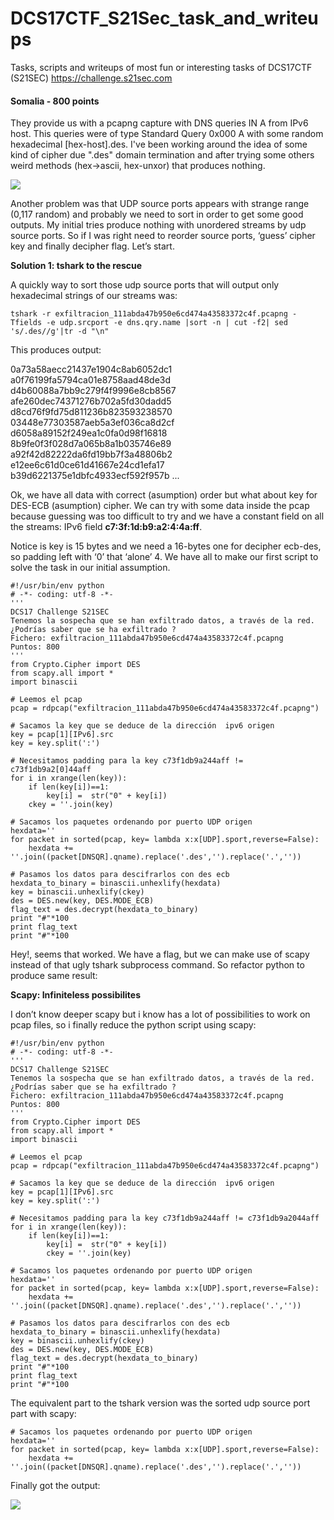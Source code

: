 # DCS17CTF_S21Sec_task_and_writeups
Tasks, scripts and writeups of most fun or interesting tasks of DCS17CTF (S21SEC)
https://challenge.s21sec.com

#### Somalia - 800 points 

They provide us with a pcapng capture with DNS queries IN A from IPv6 host. This queries were of type Standard Query 0x000 A with some random hexadecimal [hex-host].des. I've been working around the idea of some kind of cipher due ".des" domain termination and after trying some others weird methods (hex->ascii, hex-unxor) that produces nothing.

![](https://blogs.tunelko.com/wp-content/uploads/2017/05/wireshark_exfil.jpg)

Another problem was that UDP source ports appears with strange range (0,117 random) and probably we need to sort in order to get some good outputs. My initial tries produce nothing with unordered streams by udp source ports. So if I was right need to reorder source ports, ‘guess’ cipher key and finally decipher flag. Let’s start.

**Solution 1: tshark to the rescue**

A quickly way to sort those udp source ports that will output only hexadecimal strings of our streams was:

`
tshark -r exfiltracion_111abda47b950e6cd474a43583372c4f.pcapng -Tfields -e udp.srcport -e dns.qry.name |sort -n | cut -f2| sed 's/.des//g'|tr -d "\n"
`

This produces output:


0a73a58aecc21437e1904c8ab6052dc1
a0f76199fa5794ca01e8758aad48de3d
d4b60088a7bb9c279f4f9996e8cb8567
afe260dec74371276b702a5fd30dadd5
d8cd76f9fd75d811236b823593238570
03448e77303587aeb5a3ef036ca8d2cf
d6058a89152f249ea1c0fa0d98f16818
8b9fe0f3f028d7a065b8a1b035746e89
a92f42d82222da6fd19bb7f3a48806b2
e12ee6c61d0ce61d41667e24cd1efa17
b39d6221375e1dbfc4933ecf592f957b
...

Ok, we have all data with correct (asumption) order but what about key for DES-ECB (asumption) cipher. We can try with some data inside the pcap because guessing was too difficult to try and we have a constant field on all the streams: IPv6 field **c7:3f:1d:b9:a2:4:4a:ff**.

Notice is key is 15 bytes and we need a 16-bytes one for decipher ecb-des, so padding left with ‘0’ that ‘alone’ 4. We have all to make our first script to solve the task in our initial assumption.

```
#!/usr/bin/env python
# -*- coding: utf-8 -*-
''' 
DCS17 Challenge S21SEC
Tenemos la sospecha que se han exfiltrado datos, a través de la red.
¿Podrías saber que se ha exfiltrado ?
Fichero: exfiltracion_111abda47b950e6cd474a43583372c4f.pcapng
Puntos: 800 
'''
from Crypto.Cipher import DES
from scapy.all import *
import binascii
 
# Leemos el pcap
pcap = rdpcap("exfiltracion_111abda47b950e6cd474a43583372c4f.pcapng")
 
# Sacamos la key que se deduce de la dirección  ipv6 origen 
key = pcap[1][IPv6].src 
key = key.split(':')
 
# Necesitamos padding para la key c73f1db9a244aff != c73f1db9a2[0]44aff
for i in xrange(len(key)):
    if len(key[i])==1:
        key[i] =  str("0" + key[i])
    ckey = ''.join(key)
 
# Sacamos los paquetes ordenando por puerto UDP origen 
hexdata=''
for packet in sorted(pcap, key= lambda x:x[UDP].sport,reverse=False):
    hexdata += ''.join((packet[DNSQR].qname).replace('.des','').replace('.',''))
 
# Pasamos los datos para descifrarlos con des ecb 
hexdata_to_binary = binascii.unhexlify(hexdata)
key = binascii.unhexlify(ckey)
des = DES.new(key, DES.MODE_ECB)
flag_text = des.decrypt(hexdata_to_binary)
print "#"*100
print flag_text
print "#"*100
```

Hey!, seems that worked. We have a flag, but we can make use of scapy instead of that ugly tshark subprocess command. So refactor python to produce same result:

**Scapy: Infiniteless possibilites**

I don’t know deeper scapy but i know has a lot of possibilities to work on pcap files, so i finally reduce the python script using scapy:

```
#!/usr/bin/env python
# -*- coding: utf-8 -*-
''' 
DCS17 Challenge S21SEC
Tenemos la sospecha que se han exfiltrado datos, a través de la red.
¿Podrías saber que se ha exfiltrado ?
Fichero: exfiltracion_111abda47b950e6cd474a43583372c4f.pcapng
Puntos: 800 
'''
from Crypto.Cipher import DES
from scapy.all import *
import binascii
 
# Leemos el pcap
pcap = rdpcap("exfiltracion_111abda47b950e6cd474a43583372c4f.pcapng")
 
# Sacamos la key que se deduce de la dirección  ipv6 origen 
key = pcap[1][IPv6].src 
key = key.split(':')
 
# Necesitamos padding para la key c73f1db9a244aff != c73f1db9a2044aff
for i in xrange(len(key)):
    if len(key[i])==1:
        key[i] =  str("0" + key[i])
        ckey = ''.join(key)

# Sacamos los paquetes ordenando por puerto UDP origen 
hexdata=''
for packet in sorted(pcap, key= lambda x:x[UDP].sport,reverse=False):
    hexdata += ''.join((packet[DNSQR].qname).replace('.des','').replace('.',''))
 
# Pasamos los datos para descifrarlos con des ecb 
hexdata_to_binary = binascii.unhexlify(hexdata)
key = binascii.unhexlify(ckey)
des = DES.new(key, DES.MODE_ECB)
flag_text = des.decrypt(hexdata_to_binary)
print "#"*100
print flag_text
print "#"*100
```
The equivalent part to the tshark version was the sorted udp source port part with scapy:

```
# Sacamos los paquetes ordenando por puerto UDP origen 
hexdata=''
for packet in sorted(pcap, key= lambda x:x[UDP].sport,reverse=False):
    hexdata += ''.join((packet[DNSQR].qname).replace('.des','').replace('.',''))
```
Finally got the output:

![](https://blogs.tunelko.com/wp-content/uploads/2017/05/scapy_flag.jpg)
